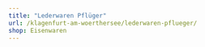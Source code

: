 ```yaml
---
title: "Lederwaren Pflüger"
url: /klagenfurt-am-woerthersee/lederwaren-pflueger/
shop: Eisenwaren
---
```

